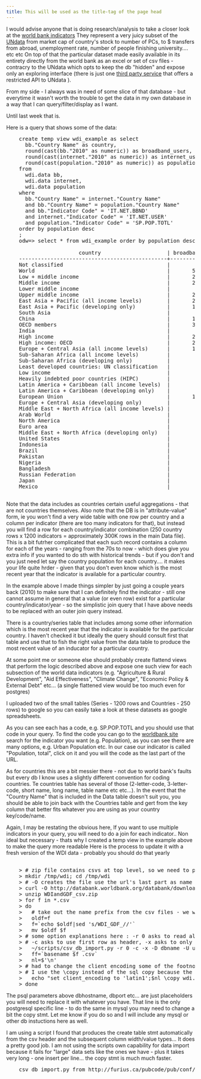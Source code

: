 ```yaml
---
title: This will be used as the title-tag of the page head
---
```


I would advise anyone that is doing research/analysis to take a closer look at the 
[world bank indicators](http://data.worldbank.org/indicator/all)
They represent a very juicy subset of the [UNdata](http://data.un.org) 
from market cap of country's stock to number of PCs, to $ transfers from abroad, unemployment rate, number of people finishing university…. etc etc
On top of that the particular dataset made easily available in its entirety directly from the world bank as an excel or set of csv files - contracry to the UNdata which opts to keep the db "hidden" and expose only an exploring interface (there is just one [third party service](http://www.undata-api.org) that offers a restricted API to UNdata ).

From my side - I always was in need of some slice of that database - but everytime it wasn't worth the trouble to get the data in my own database in a way that I can query/filter/display as I want.

Until last week that is.

Here is a query that shows some of the data:

<pre>
    create temp view wdi_example as select
      bb."Country Name" as country,
      round(cast(bb."2010" as numeric)) as broadband_users,
      round(cast(internet."2010" as numeric)) as internet_users,
      round(cast(population."2010" as numeric)) as population
    from
      wdi.data bb,
      wdi.data internet,
      wdi.data population
    where
      bb."Country Name" = internet."Country Name"
      and bb."Country Name" = population."Country Name"
      and bb."Indicator Code" = 'IT.NET.BBND'
      and internet."Indicator Code" = 'IT.NET.USER'
      and population."Indicator Code" = 'SP.POP.TOTL'
    order by population desc
    ;
    odw=> select * from wdi_example order by population desc;

                       country                     | broadband_users | internet_users | population 
    -----------------------------------------------+-----------------+----------------+------------
    Not classified                                 |                 |                |           
    World                                          |       529552633 |     2038625951 | 6894377794
    Low + middle income                            |       231326829 |     1211559964 | 5766461466
    Middle income                                  |       230963174 |     1171514374 | 4966657601
    Lower middle income                            |        26129949 |      334184408 | 2494159560
    Upper middle income                            |       204833225 |      837329966 | 2472498041
    East Asia + Pacific (all income levels)        |       205613769 |      749045994 | 2201613485
    East Asia + Pacific (developing only)          |       139030021 |      563285528 | 1961101773
    South Asia                                     |        11893861 |      132800217 | 1632939098
    China                                          |       126337000 |      460077957 | 1337825000
    OECD members                                   |       304879562 |      844430192 | 1237234841
    India                                          |        10990000 |       91846075 | 1224614327
    High income                                    |       298225804 |      827065987 | 1127916328
    High income: OECD                              |       284686258 |      772541200 | 1033945781
    Europe + Central Asia (all income levels)      |       167104549 |      512371917 |  891039428
    Sub-Saharan Africa (all income levels)         |         1477152 |       89458998 |  853931672
    Sub-Saharan Africa (developing only)           |         1475966 |       89416974 |  853231271
    Least developed countries: UN classification   |          699160 |       35242769 |  825210584
    Low income                                     |          363655 |       40045590 |  799803865
    Heavily indebted poor countries (HIPC)         |          679731 |       28981478 |  620267812
    Latin America + Caribbean (all income levels)  |        38534602 |      200827202 |  588757676
    Latin America + Caribbean (developing only)    |        37695393 |      198016893 |  582501932
    European Union                                 |       130004397 |      355546517 |  502302566
    Europe + Central Asia (developing only)        |        36772909 |      158676575 |  405670230
    Middle East + North Africa (all income levels) |         9026704 |       96625274 |  382556328
    Arab World                                     |         6716509 |       81902398 |  347672135
    North America                                  |        95901996 |      257496348 |  343540107
    Euro area                                      |        91720222 |      236149428 |  331943805
    Middle East + North Africa (developing only)   |         4458679 |       69363777 |  331017162
    United States                                  |        85723155 |      229684122 |  309349689
    Indonesia                                      |         1900300 |       23747223 |  239870937
    Brazil                                         |        13266310 |       79245740 |  194946470
    Pakistan                                       |          531787 |       29128970 |  173593383
    Nigeria                                        |           99108 |       45039711 |  158423182
    Bangladesh                                     |           60000 |        5501609 |  148692131
    Russian Federation                             |        15700000 |       61472011 |  141920000
    Japan                                          |        34044729 |       98951089 |  127450459
    Mexico                                         |        11325022 |       35217856 |  113423047

</pre>

Note that the data includes as countries certain useful aggregations - that are not countries themselves.
Also note that the DB is in "attribute-value" form, ie you won't find a very wide table with one row per country and a column per indicator  (there are too many indicators for that), but instead you will find a row for each country/indicator combination (250 country rows x 1200 indicators = approximately 300K rows in the main Data file). 
This is a bit futrher complicated that each such record contains a column for each of the years - ranging from the 70s to now - which does give you extra info if you wanted to do sth with historical trends - but if you don't and you just need let say the country population for each country.... it makes your life quite hrder - given that you don't even know which is the most recent year that the indicator is available for a particular country.

In the example above I made things simpler by just going a couple years back (2010) to make sure that I can definitely find the indicator - still one cannot assume in general that a value (or even row) exist for a particular country/indicator/year - so the simplistic join query that I have above needs to be replaced with an outer join query instead.

There is a country/series table that includes among some other information which is the most recent year that the indicator is available for the particular country. I haven't checked it but ideally the query should consult first that table and use that to fish the right value from the data table to produce the most recent value of an inducator for a particular country.

At some point me or someone else should probably create flattend views that perform the logic described above and expose one such view for each subsection of the world data indicators (e.g. "Agriculture & Rural Development", "Aid Effectiveness", "Climate Change", "Economic Policy & External Debt" etc...  (a single flattened view would be too much even for postgres)

I uploaded two of the small tables (Series - 1200 rows and Countries - 250 rows) to google so you can easily take a look at these datasets as google spreadsheets.

As you can see each has a code, e.g. SP.POP.TOTL and you should use that code in your query.
To find the code you can go to the [worldbank site](http://data.worldbank.org/indicator/all) search for the indicator you want (e.g. Population), as you can see there are many options, e.g. Urban Population etc. In our case our indicator is called "Population, total", click on it and you will the code as the last part of the URL.

As for countries this are a bit messier there - not due to world bank's faults but every db I know uses a slightly different convention for coding countries. Te countries table has several of those (2-letter-code, 3-letter-code, short name, long name, table name etc etc...). In the event that the "Country Name" that is included in the Data table doesn't suit you, you should be able to join back with the Countries table and gert from the key column that better fits whatever you are using as your country key/code/name.


Again, I may be restating the obvious here, If you want to use multiple indicators in your query, you will need to do a join for each indicator..  Non ideal but necessary - thats why I created a temp view in the example above to make the query more readable
Here is the process to update it with a fresh version of the WDI data - probably you should do that yearly

<pre>

    > # zip file contains csvs at top level, so we need to put things ourselves in a directory
    > mkdir /tmp/wdi; cd /tmp/wdi
    > # -O creates the file use the url's last part as name
    > curl -O http://databank.worldbank.org/databank/download/WDIandGDF_csv.zip
    > unzip WDIandGDF_csv.zip
    > for f in *.csv
    > do 
    >   # take out the name prefix from the csv files - we will rely on the file names for table names
    >   oldf=f
    >   f=`echo $oldf|sed 's/WDI_GDF_//'`
    >   mv $oldf $f
    > # some option explanations here : -r 0 asks to read all rows to determine type, 
    > # -c asks to use first row as header, -x asks to only create the tables and not import the data
    >   ~/scripts/csv_db_import.py -r 0 -c -x -D dbname -U username -p password -s wdi -V dbport -H dbhostname $f
    >   ff=`basename $f .csv`
    >   nl=$'\n'
    > # had to change the client encoding some of the footnotes use accented chars and cause postgres errors otherwise
    > # I use the \copy instead of the sql copy because the later has user restrictions 
    >   echo "set client_encoding to 'latin1';$nl \copy wdi.$ff from '$f' CSV HEADER;" |psql -h dbhostname -p dbport  -U username -d dbname -f - 
    > done
</pre>

The psql parameters above dbhostname, dbport etc... are just placeholders you will need to replace it with whatever you have. That line is the only postgresql specific line - to do the same in mysql you may need to change a bit the copy stmt. Let me know if you do so and I will include any mysql or other db instuctions here as well.

I am using a script I found that produces the create table stmt automatically from the csv header and the subsequent column width/value types... It does a pretty good job. I am not using the scripts own capability for data import because it fails for "large" data sets like the ones we have - plus it takes very long - one insert per line... the copy stmt is much much faster.

<pre>
    csv_db_import.py from http://furius.ca/pubcode/pub/conf/bin/csv-db-import.html   #slightly modified to allow for schema setting/create table stmt only
</pre>

